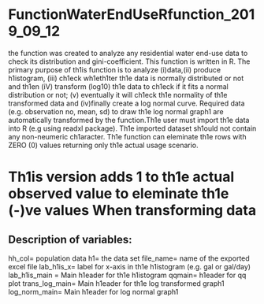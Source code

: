 # FunctionWaterEndUseRfunction_2019_09_12
the function was created to analyze any residential water end-use data to check its distribution and gini-coefficient. This function is written in R. The primary purpose of th1is function is to analyze (i)data,(ii) produce h1istogram, (iii) ch1eck wh1eth1ter th1e data is normally distributed or not and th1en (iV) transform (log10) th1e data to ch1eck if it fits a normal distribution or not; (v) eventually it will ch1eck th1e normality of th1e transformed data and (iv)finally create a log normal curve. Required data (e.g. observation no, mean, sd) to draw th1e log normal graph1 are automatically transformed by the function.Th1e user must import th1e data into R (e.g using readxl package). Th1e imported dataset sh1ould not contain any non-neumeric ch1aracter. Th1e function can eleminate th1e rows with ZERO (0) values returning only th1e actual usage scenario.

# Th1is version adds 1 to th1e actual observed value to eleminate th1e (-)ve values When transforming data

## Description of variables:
  hh_col= population data
  h1= the data set
  file_name= name of the exported excel file
  lab_h1is_x= label for x-axis in th1e h1istogram (e.g. gal or gal/day)
  lab_h1is_main = Main h1eader for th1e h1istogram
  qqmain= h1eader for qq plot
  trans_log_main= Main h1eader for th1e log transformed graph1
  log_norm_main= Main h1eader for log normal graph1
